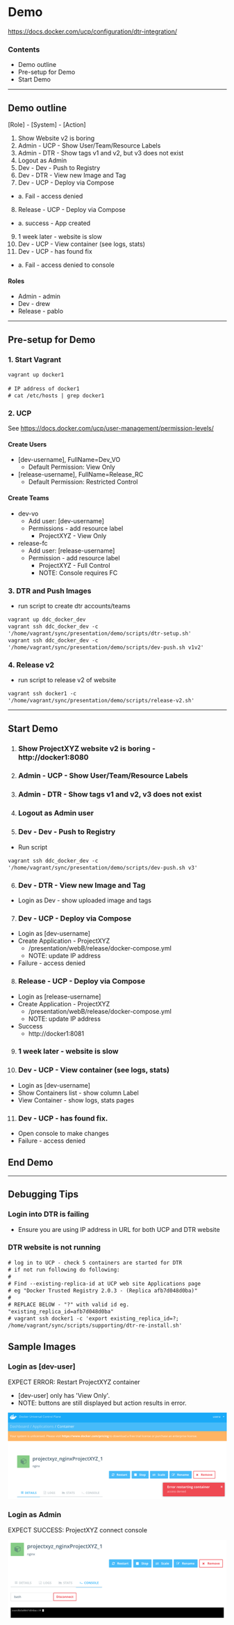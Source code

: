 # Demo
https://docs.docker.com/ucp/configuration/dtr-integration/

### Contents
- Demo outline
- Pre-setup for Demo
- Start Demo
----

## Demo outline
[Role] - [System] - [Action]
1. Show Website v2 is boring
1. Admin - UCP - Show User/Team/Resource Labels
1. Admin - DTR - Show tags v1 and v2, but v3 does not exist
1. Logout as Admin
1. Dev - Dev - Push to Registry 
1. Dev - DTR - View new Image and Tag
1. Dev - UCP - Deploy via Compose
- a. Fail - access denied
8. Release - UCP - Deploy via Compose
- a. success - App created
9. 1 week later - website is slow
10. Dev - UCP - View container (see logs, stats)
11. Dev - UCP - has found fix
- a. Fail - access denied to console

#### Roles
- Admin - admin
- Dev - drew
- Release - pablo

---
## Pre-setup for Demo

### 1. Start Vagrant
```
vagrant up docker1

# IP address of docker1
# cat /etc/hosts | grep docker1
```

### 2. UCP
See https://docs.docker.com/ucp/user-management/permission-levels/

#### Create Users
- [dev-username], FullName=Dev_VO
  - Default Permission: View Only
- [release-username], FullName=Release_RC
  - Default Permission: Restricted Control

#### Create Teams
- dev-vo
  - Add user: [dev-username]
  - Permissions - add resource label
    - ProjectXYZ - View Only
- release-fc
  - Add user: [release-username]
  - Permission - add resource label
    - ProjectXYZ - Full Control
    - NOTE: Console requires FC

### 3. DTR and Push Images
- run script to create dtr accounts/teams

```
vagrant up ddc_docker_dev
vagrant ssh ddc_docker_dev -c '/home/vagrant/sync/presentation/demo/scripts/dtr-setup.sh'
vagrant ssh ddc_docker_dev -c '/home/vagrant/sync/presentation/demo/scripts/dev-push.sh v1v2'
```

### 4. Release v2
- run script to release v2 of website

```
vagrant ssh docker1 -c '/home/vagrant/sync/presentation/demo/scripts/release-v2.sh'
```

----

## Start Demo

1. ### Show ProjectXYZ website v2 is boring - http://docker1:8080

1. ### Admin - UCP - Show User/Team/Resource Labels

1. ### Admin - DTR - Show tags v1 and v2, v3 does not exist

1. ### Logout as Admin user

1. ### Dev - Dev - Push to Registry
- Run script
```
vagrant ssh ddc_docker_dev -c '/home/vagrant/sync/presentation/demo/scripts/dev-push.sh v3'
```

6. ### Dev - DTR - View new Image and Tag
- Login as Dev - show uploaded image and tags

7. ### Dev - UCP - Deploy via Compose 
- Login as [dev-username]
- Create Application - ProjectXYZ
  - /presentation/webB/release/docker-compose.yml
  - NOTE: update IP address
- Failure - access denied

8. ### Release - UCP - Deploy via Compose
- Login as [release-username]
- Create Application - ProjectXYZ
  - /presentation/webB/release/docker-compose.yml
  - NOTE: update IP address
- Success
  - http://docker1:8081

9. ### 1 week later - website is slow

10. ### Dev - UCP - View container (see logs, stats)
- Login as [dev-username]
- Show Containers list - show column Label
- View Container - show logs, stats pages

11. ### Dev - UCP - has found fix.
- Open console to make changes
- Failure - access denied

## End Demo
---

## Debugging Tips

### Login into DTR is failing
- Ensure you are using IP address in URL for both UCP and DTR website

### DTR website is not running
```
# log in to UCP - check 5 containers are started for DTR
# if not run following do following:
#
# Find --existing-replica-id at UCP web site Applications page
# eg "Docker Trusted Registry 2.0.3 - (Replica afb7d048d0ba)"
#
# REPLACE BELOW - "?" with valid id eg. "existing_replica_id=afb7d048d0ba"
# vagrant ssh docker1 -c 'export existing_replica_id=?; /home/vagrant/sync/scripts/supporting/dtr-re-install.sh'

```

## Sample Images

###  Login as [dev-user]
EXPECT ERROR: Restart ProjectXYZ container
  - [dev-user] only has 'View Only'.
  - NOTE: buttons are still displayed but action results in error. 

![dummy](images/userA_projectXYZ_restart_error.png)

### Login as Admin

EXPECT SUCCESS: ProjectXYZ connect console

![dummy](images/userB_projectXYZ_console_success.png)
